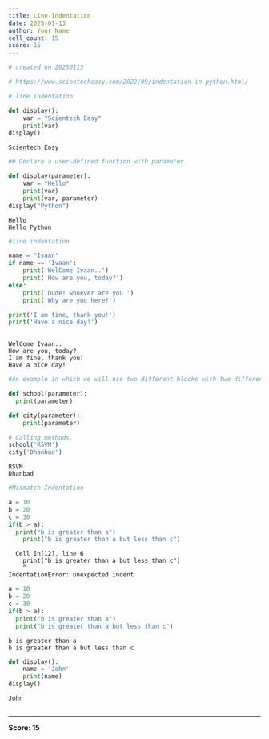 ```yaml
---
title: Line-Indentation
date: 2025-01-13
author: Your Name
cell_count: 15
score: 15
---
```


```python
# created on 20250113
```


```python
# https://www.scientecheasy.com/2022/09/indentation-in-python.html/
```


```python
# line indentation
```


```python
def display():
    var = "Scientech Easy"
    print(var)
display()
```

    Scientech Easy



```python
## Declare a user-defined function with parameter.
```


```python
def display(parameter):
    var = "Hello"
    print(var)
    print(var, parameter)
display("Python")
```

    Hello
    Hello Python



```python
#line indentation
```


```python
name = 'Ivaan'
if name == 'Ivaan':
    print('WelCome Ivaan..')
    print('How are you, today?')
else:
    print('Dude! whoever are you ')
    print('Why are you here?')

print('I am fine, thank you!')
print('Have a nice day!')
    
```

    WelCome Ivaan..
    How are you, today?
    I am fine, thank you!
    Have a nice day!



```python
#An example in which we will use two different blocks with two different sets of indentation.
```


```python
def school(parameter):
  print(parameter) 

def city(parameter):
    print(parameter)

# Calling methods.
school('RSVM')
city('Dhanbad')
```

    RSVM
    Dhanbad



```python
#Mismatch Indentation
```


```python
a = 10
b = 20
c = 30
if(b > a):
  print("b is greater than a")
    print("b is greater than a but less than c")
```


      Cell In[12], line 6
        print("b is greater than a but less than c")
        ^
    IndentationError: unexpected indent




```python
a = 10
b = 20
c = 30
if(b > a):
  print("b is greater than a")
  print("b is greater than a but less than c")
```

    b is greater than a
    b is greater than a but less than c



```python
def display(): 
    name = 'John'
    print(name)
display()
```

    John



```python

```


---
**Score: 15**
